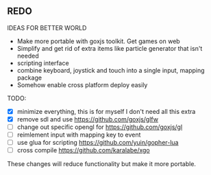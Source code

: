 ## REDO
IDEAS FOR BETTER WORLD
- Make more portable with goxjs toolkit. Get games on web
- Simplify and get rid of extra items like particle generator that isn't needed
- scripting interface
- combine keyboard, joystick and touch into a single input, mapping package
- Somehow enable cross platform deploy easily

TODO:
- [x] minimize everything, this is for myself I don't need all this extra
- [x] remove sdl and use https://github.com/goxjs/glfw
- [ ] change out specific opengl for https://github.com/goxjs/gl
- [ ] reimlement input with mapping key to event
- [ ] use glua for scripting https://github.com/yuin/gopher-lua
- [ ] cross compile https://github.com/karalabe/xgo

These changes will reduce functionality but make it more portable.

